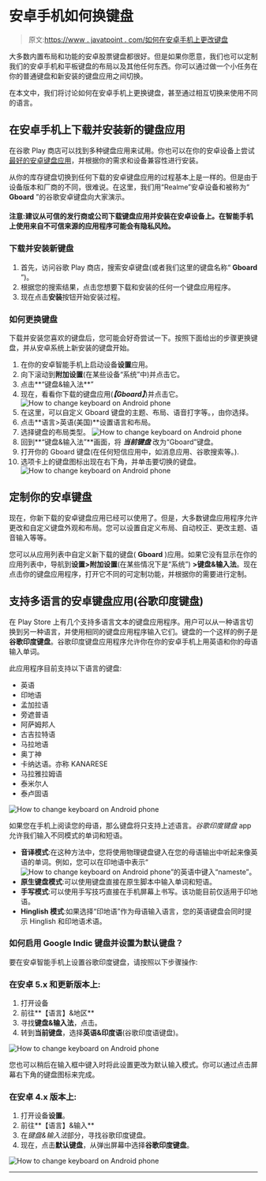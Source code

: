 # 安卓手机如何换键盘

> 原文:[https://www . javatpoint . com/如何在安卓手机上更改键盘](https://www.javatpoint.com/how-to-change-keyboard-on-android-phone)

大多数内置布局和功能的安卓股票键盘都很好。但是如果你愿意，我们也可以定制我们的安卓手机和平板键盘的布局以及其他任何东西。你可以通过做一个小任务在你的普通键盘和新安装的键盘应用之间切换。

在本文中，我们将讨论如何在安卓手机上更换键盘，甚至通过相互切换来使用不同的语言。

## 在安卓手机上下载并安装新的键盘应用

在谷歌 Play 商店可以找到多种键盘应用来试用。你也可以在你的安卓设备上尝试[最好的安卓键盘应用](https://www.javatpoint.com/best-keyboard-for-android)，并根据你的需求和设备兼容性进行安装。

从你的库存键盘切换到任何下载的安卓键盘应用的过程基本上是一样的。但是由于设备版本和厂商的不同，很难说。在这里，我们用“Realme”安卓设备和被称为“ **Gboard** ”的谷歌安卓键盘向大家演示。

#### 注意:建议从可信的发行商或公司下载键盘应用并安装在安卓设备上。在智能手机上使用来自不可信来源的应用程序可能会有隐私风险。

### 下载并安装新键盘

1.  首先，访问谷歌 Play 商店，搜索安卓键盘(或者我们这里的键盘名称“ **Gboard** ”)。
2.  根据您的搜索结果，点击您想要下载和安装的任何一个键盘应用程序。
3.  现在点击**安装**按钮开始安装过程。

### 如何更换键盘

下载并安装您喜欢的键盘后，您可能会好奇尝试一下。按照下面给出的步骤更换键盘，并从安卓系统上新安装的键盘开始。

1.  在你的安卓智能手机上启动设备**设置**应用。
2.  向下滚动到**附加设置**(在某些设备“系统”中)并点击它。
3.  点击**“键盘&输入法**”
4.  现在，看看你下载的键盘应用(***【Gboard】***)并点击它。
    ![How to change keyboard on Android phone](../Images/158fe48bbd6f4b4253e8b3617890a609.png)
5.  在这里，可以自定义 Gboard 键盘的主题、布局、语音打字等。，由你选择。
6.  点击**语言>英语(美国)**设置语言和布局。
7.  选择键盘的布局类型。
    ![How to change keyboard on Android phone](../Images/b1cf7ceb77e77581d334f5251fa44e14.png)
8.  回到**“键盘&输入法”**画面，将 ***当前键盘*** 改为“Gboard”键盘。
9.  打开你的 Gboard 键盘(在任何短信应用中，如消息应用、谷歌搜索等。).
10.  选项卡上的键盘图标出现在右下角，并单击要切换的键盘。
    ![How to change keyboard on Android phone](../Images/9d4ba0bbdfcd350512a88e175674a5e7.png)

## 定制你的安卓键盘

现在，你新下载的安卓键盘应用已经可以使用了。但是，大多数键盘应用程序允许更改和自定义键盘外观和布局。您可以设置自定义布局、自动校正、更改主题、语音输入等等。

您可以从应用列表中自定义新下载的键盘( **Gboard** )应用。如果它没有显示在你的应用列表中，导航到**设置>附加设置**(在某些情况下是“系统”) **>键盘&输入法**。现在点击你的键盘应用程序，打开它不同的可定制功能，并根据你的需要进行定制。

## 支持多语言的安卓键盘应用(谷歌印度键盘)

在 Play Store 上有几个支持多语言文本的键盘应用程序。用户可以从一种语言切换到另一种语言，并使用相同的键盘应用程序输入它们。键盘的一个这样的例子是**谷歌印度键盘**。谷歌印度键盘应用程序允许你在你的安卓手机上用英语和你的母语输入单词。

此应用程序目前支持以下语言的键盘:

*   英语
*   印地语
*   孟加拉语
*   旁遮普语
*   阿萨姆邦人
*   古吉拉特语
*   马拉地语
*   奥丁神
*   卡纳达语。亦称 KANARESE
*   马拉雅拉姆语
*   泰米尔人
*   泰卢固语

![How to change keyboard on Android phone](../Images/ac8ba07e8586f648be1be51461183101.png)

如果您在手机上阅读您的母语，那么键盘将只支持上述语言。*谷歌印度键盘* app 允许我们输入不同模式的单词和短语。

*   **音译模式**:在这种方法中，您将使用物理键盘键入在您的母语输出中听起来像英语的单词。例如，您可以在印地语中表示“![How to change keyboard on Android phone](../Images/4dedc849512800f0417cf109a2ee97a8.png)”的英语中键入“nameste”。
*   **原生键盘模式**:可以使用键盘直接在原生脚本中输入单词和短语。
*   **手写模式**:可以使用手写技巧直接在手机屏幕上书写。该功能目前仅适用于印地语。
*   **Hinglish 模式**:如果选择“印地语”作为母语输入语言，您的英语键盘会同时提示 Hinglish 和印地语术语。

### 如何启用 Google Indic 键盘并设置为默认键盘？

要在安卓智能手机上设置谷歌印度键盘，请按照以下步骤操作:

### 在安卓 5.x 和更新版本上:

1.  打开设备
2.  前往**【语言】&地区**
3.  寻找**键盘&输入法**，点击。
4.  转到**当前键盘**，选择**英语&印度语**(谷歌印度语键盘)。

![How to change keyboard on Android phone](../Images/d2deb1d8f8df2b9c9f75c89846135f9a.png)

您也可以稍后在输入框中键入时将此设置更改为默认输入模式。你可以通过点击屏幕右下角的键盘图标来完成。

### 在安卓 4.x 版本上:

1.  打开设备**设置**。
2.  前往**【语言】&输入**
3.  在*键盘&输入法*部分，寻找谷歌印度键盘。
4.  现在，点击**默认键盘**，从弹出屏幕中选择**谷歌印度键盘**。

![How to change keyboard on Android phone](../Images/f5c84d3bf0e645aecd976e572e0d922b.png)

* * *
